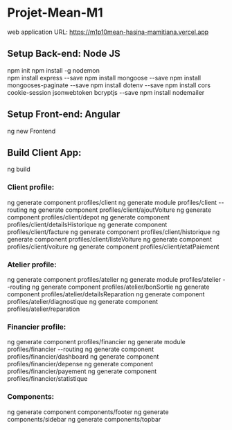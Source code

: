# Projet-Mean-M1
web application URL: https://m1p10mean-hasina-mamitiana.vercel.app
## Setup Back-end: Node JS
npm init
npm install -g nodemon  
npm install express --save 
npm install mongoose --save
npm install mongooses-paginate --save
npm install dotenv --save
npm install cors cookie-session jsonwebtoken bcryptjs --save
npm install nodemailer
## Setup Front-end: Angular
ng new Frontend
## Build Client App:
ng build
### Client profile: 
ng generate component profiles/client ng generate module profiles/client --routing
ng generate component profiles/client/ajoutVoiture 
ng generate component profiles/client/depot
ng generate component profiles/client/detailsHistorique
ng generate component profiles/client/facture
ng generate component profiles/client/historique
ng generate component profiles/client/listeVoiture
ng generate component profiles/client/voiture
ng generate component profiles/client/etatPaiement
### Atelier profile:
ng generate component profiles/atelier ng generate module profiles/atelier --routing
ng generate component profiles/atelier/bonSortie
ng generate component profiles/atelier/detailsReparation
ng generate component profiles/atelier/diagnostique
ng generate component profiles/atelier/reparation
### Financier profile:
ng generate component profiles/financier ng generate module profiles/financier --routing
ng generate component profiles/financier/dashboard
ng generate component profiles/financier/depense
ng generate component profiles/financier/payement
ng generate component profiles/financier/statistique
### Components:
ng generate component components/footer 
ng generate components/sidebar 
ng generate components/topbar
